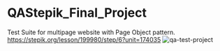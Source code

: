 # QAStepik_Final_Project
Test Suite for multipage website with Page Object pattern.
https://stepik.org/lesson/199980/step/6?unit=174035
![qa-test-project](https://user-images.githubusercontent.com/83756447/150148145-a14d8a63-10c0-40ee-9a63-3843cb712c07.jpg)
